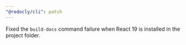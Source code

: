 ```yaml
---
"@redocly/cli": patch
---
```


Fixed the `build-docs` command failure when React 19 is installed in the project folder.
